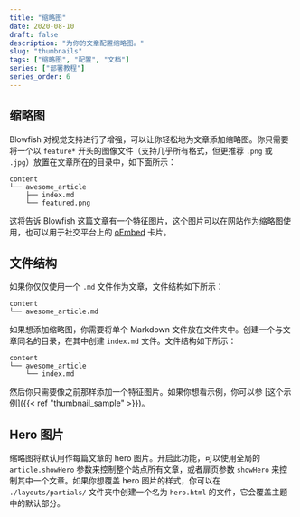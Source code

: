 ```yaml
---
title: "缩略图"
date: 2020-08-10
draft: false
description: "为你的文章配置缩略图。"
slug: "thumbnails"
tags: ["缩略图", "配置", "文档"]
series: ["部署教程"]
series_order: 6
---
```


## 缩略图

Blowfish 对视觉支持进行了增强，可以让你轻松地为文章添加缩略图。你只需要将一个以 `feature*` 开头的图像文件（支持几乎所有格式，但更推荐 `.png` 或 `.jpg`）放置在文章所在的目录中，如下面所示：

```shell
content
└── awesome_article
    ├── index.md
    └── featured.png
```

这将告诉 Blowfish 这篇文章有一个特征图片，这个图片可以在网站作为缩略图使用，也可以用于社交平台上的 <a target="_blank" href="https://oembed.com/">oEmbed</a> 卡片。

## 文件结构

如果你仅仅使用一个 `.md` 文件作为文章，文件结构如下所示：

```shell
content
└── awesome_article.md
```

如果想添加缩略图，你需要将单个 Markdown 文件放在文件夹中。创建一个与文章同名的目录，在其中创建 `index.md` 文件。文件结构如下所示：

```shell
content
└── awesome_article
    └── index.md
```

然后你只需要像之前那样添加一个特征图片。如果你想看示例，你可以参 [这个示例]({{< ref "thumbnail_sample" >}})。

## Hero 图片

缩略图将默认用作每篇文章的 hero 图片。开启此功能，可以使用全局的 `article.showHero` 参数来控制整个站点所有文章，或者扉页参数 `showHero` 来控制其中一个文章。如果你想覆盖 hero 图片的样式，你可以在 `./layouts/partials/` 文件夹中创建一个名为 `hero.html` 的文件，它会覆盖主题中的默认部分。
